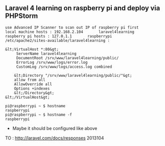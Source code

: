 ## Laravel 4 learning on raspberry pi and deploy via PHPStorm


    use Advanced IP Scanner to scan out IP of raspberry pi first
    local machine hosts : 192.168.2.104       laravel4learning
    raspberry pi hosts : 127.0.1.1       raspberrypi
    /etc/apache2/sites-available/laravel4learning :

    &lt;VirtualHost *:80&gt;
         ServerName laravel4learning
         DocumentRoot /srv/www/laravel4learning/public/
         ErrorLog /srv/www/logs/error.log
         CustomLog /srv/www/logs/access.log combined

        &lt;Directory "/srv/www/laravel4learning/public/"&gt;
        allow from all
        AllowOverride all
        Options +indexes
        &lt;/Directory&gt;
    &lt;/VirtualHost&gt;

    pi@raspberrypi ~ $ hostname
    raspberrypi
    pi@raspberrypi ~ $ hostname -f
    raspberrypi

* Maybe it should be configured like above

TO : http://laravel.com/docs/responses 2013104





